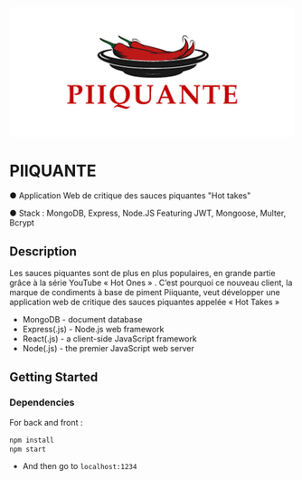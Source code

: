 ![Piiquante](frontend/assets/images/16275605596354_PiiquanteLogo.png)
# PIIQUANTE

● Application Web de critique des sauces piquantes "Hot takes"

● Stack : MongoDB, Express, Node.JS Featuring JWT, Mongoose, Multer, Bcrypt

## Description

Les sauces piquantes sont de plus en plus populaires, en grande partie grâce à la série YouTube « Hot Ones » . C’est pourquoi ce nouveau client, la marque de condiments à base de piment Piiquante, veut développer une application web de critique des sauces piquantes appelée « Hot Takes » 

* MongoDB - document database
* Express(.js) - Node.js web framework
* React(.js) - a client-side JavaScript framework
* Node(.js) - the premier JavaScript web server


## Getting Started

### Dependencies
For back and front : 
```
npm install
npm start 
```
* And then go to ```localhost:1234```




